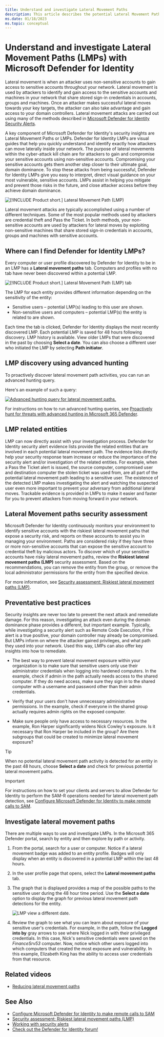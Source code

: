 ```yaml
---
title: Understand and investigate Lateral Movement Paths 
description: This article describes the potential Lateral Movement Paths (LMPs) of Microsoft Defender for Identity
ms.date: 01/18/2023
ms.topic: conceptual
---
```


# Understand and investigate Lateral Movement Paths (LMPs) with Microsoft Defender for Identity

Lateral movement is when an attacker uses non-sensitive accounts to gain access to sensitive accounts throughout your network. Lateral movement is used by attackers to identify and gain access to the sensitive accounts and machines in your network that share stored sign-in credentials in accounts, groups and machines. Once an attacker makes successful lateral moves towards your key targets, the attacker can also take advantage and gain access to your domain controllers. Lateral movement attacks are carried out using many of the methods described in [Microsoft Defender for Identity Security Alerts](alerts-overview.md).

A key component of Microsoft Defender for Identity's security insights are Lateral Movement Paths or LMPs. Defender for Identity LMPs are visual guides that help you quickly understand and identify exactly how attackers can move laterally inside your network. The purpose of lateral movements within the cyber-attack kill chain are for attackers to gain and compromise your sensitive accounts using non-sensitive accounts. Compromising your sensitive accounts gets them another step closer to their ultimate goal, domain dominance. To stop these attacks from being successful, Defender for Identity LMPs give you easy to interpret, direct visual guidance on your most vulnerable, sensitive accounts. LMPs assist in helping you mitigate and prevent those risks in the future, and close attacker access before they achieve domain dominance.

![[!INCLUDE [Product short.](includes/product-short.md)] Lateral Movement Path (LMP)](media/lmp.png)

Lateral movement attacks are typically accomplished using a number of different techniques. Some of the most popular methods used by attackers are credential theft and Pass the Ticket. In both methods, your non-sensitive accounts are used by attackers for lateral moves by exploiting non-sensitive machines that share stored sign-in credentials in accounts, groups and machines with sensitive accounts.

## Where can I find Defender for Identity LMPs?

Every computer or user profile discovered by Defender for Identity to be in an LMP has a **Lateral movement paths** tab. Computers and profiles with no tab have never been discovered within a potential LMP.

![[!INCLUDE [Product short.](includes/product-short.md)] Lateral Movement Path (LMP) tab](media/lateral-movement-path-tab.png)

The LMP for each entity provides different information depending on the sensitivity of the entity:

- Sensitive users – potential LMP(s) leading to this user are shown.
- Non-sensitive users and computers – potential LMP(s) the entity is related to are shown.

Each time the tab is clicked, Defender for Identity displays the most recently discovered LMP. Each potential LMP is saved for 48 hours following discovery. LMP history is available. View older LMPs that were discovered in the past by choosing **Select a date**. You can also choose a different user who initiated the LMP by selecting **Path initiator**.

## LMP discovery using advanced hunting

To proactively discover lateral movement path activities, you can run an advanced hunting query.

Here's an example of such a query:

[![Advanced hunting query for lateral movement paths.](media/advanced-hunting-lateral-movement-paths.png)](media/advanced-hunting-lateral-movement-paths.png#lightbox)

For instructions on how to run advanced hunting queries, see [Proactively hunt for threats with advanced hunting in Microsoft 365 Defender](/microsoft-365/security/defender/advanced-hunting-overview).

## LMP related entities

LMP can now directly assist with your investigation process. Defender for Identity security alert evidence lists provide the related entities that are involved in each potential lateral movement path. The evidence lists directly help your security response team increase or reduce the importance of the security alert and/or investigation of the related entities. For example, when a Pass the Ticket alert is issued, the source computer, compromised user and destination computer the stolen ticket was used from, are all part of the potential lateral movement path leading to a sensitive user. The existence of the detected LMP makes investigating the alert and watching the suspected user even more important to prevent your adversary from additional lateral moves. Trackable evidence is provided in LMPs to make it easier and faster for you to prevent attackers from moving forward in your network.

## Lateral Movement paths security assessment

Microsoft Defender for Identity continuously monitors your environment to identify sensitive accounts with the riskiest lateral movement paths that expose a security risk, and reports on these accounts to assist you in managing your environment. Paths are considered risky if they have three or more non-sensitive accounts that can expose the sensitive account to credential theft by malicious actors. To discover which of your sensitive accounts have risky lateral movement paths, review the **Riskiest lateral movement paths (LMP)** security assessment. Based on the recommendations, you can remove the entity from the group, or remove the local administrator permissions for the entity from the specified device.

For more information, see [Security assessment: Riskiest lateral movement paths (LMP)](security-assessment-riskiest-lmp.md).

## Preventative best practices

Security insights are never too late to prevent the next attack and remediate damage. For this reason, investigating an attack even during the domain dominance phase provides a different, but important example. Typically, while investigating a security alert such as Remote Code Execution, if the alert is a true positive, your domain controller may already be compromised. But LMPs inform on where the attacker gained privileges, and what path they used into your network. Used this way, LMPs can also offer key insights into how to remediate.

- The best way to prevent lateral movement exposure within your organization is to make sure that sensitive users only use their administrator credentials when logging into hardened computers. In the example, check if admin in the path actually needs access to the shared computer. If they do need access, make sure they sign in to the shared computer with a username and password other than their admin credentials.

- Verify that your users don't have unnecessary administrative permissions. In the example, check if everyone in the shared group actually requires admin rights on the exposed computer.

- Make sure people only have access to necessary resources. In the example, Ron Harper significantly widens Nick Cowley's exposure. Is it necessary that Ron Harper be included in the group? Are there subgroups that could be created to minimize lateral movement exposure?

> [!TIP]
> When no potential lateral movement path activity is detected for an entity in the past 48 hours, choose **Select a date** and check for previous potential lateral movement paths.

> [!IMPORTANT]
> For instructions on how to set your clients and servers to allow Defender for Identity to perform the SAM-R operations needed for lateral movement path detection, see [Configure Microsoft Defender for Identity to make remote calls to SAM](remote-calls-sam.md).

## Investigate lateral movement paths

There are multiple ways to use and investigate LMPs. In the Microsoft 365 Defender portal, search by entity and then explore by path or activity.

1. From the portal, search for a user or computer. Notice if a lateral movement badge was added to an entity profile. Badges will only display when an entity is discovered in a potential LMP within the last 48 hours.

1. In the user profile page that opens, select the **Lateral movement paths** tab.

1. The graph that is displayed provides a map of the possible paths to the sensitive user during the 48 hour time period. Use the **Select a date** option to display the graph for previous lateral movement path detections for the entity.

    ![LMP view a different date.](media/view-different-date.png)

1. Review the graph to see what you can learn about exposure of your sensitive user's credentials. For example, in the path, follow the **Logged into by** gray arrows to see where Nick logged in with their privileged credentials. In this case, Nick's sensitive credentials were saved on the *FinanceSrv53* computer. Now, notice which other users logged into which computers that created the most exposure and vulnerability. In this example, Elizabeth King has the ability to access user credentials from that resource.

## Related videos

- [Reducing lateral movement paths](https://www.microsoft.com/videoplayer/embed/RWAOfW)

## See Also

- [Configure Microsoft Defender for Identity to make remote calls to SAM](remote-calls-sam.md)
- [Security assessment: Riskiest lateral movement paths (LMP)](security-assessment-riskiest-lmp.md)
- [Working with security alerts](/defender-for-identity/manage-security-alerts)
- [Check out the Defender for Identity forum!](<https://aka.ms/MDIcommunity>)
